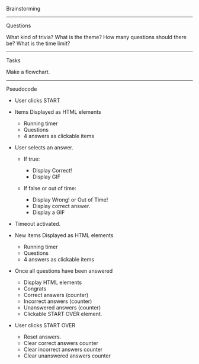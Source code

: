 Brainstorming

------------------------------

Questions

  What kind of trivia?
  What is the theme?
  How many questions should there be?
  What is the time limit?

------------------------------

Tasks

  Make a flowchart.

------------------------------

Pseudocode

  - User clicks START

  - Items Displayed as HTML elements
      - Running timer
      - Questions
      - 4 answers as clickable items

  - User selects an answer.
      - If true:
          - Display Correct!
          - Display GIF

      - If false or out of time:
          - Display Wrong! or Out of Time!
          - Display correct answer.
          - Display a GIF

  - Timeout activated.

  - New items Displayed as HTML elements
      - Running timer
      - Questions
      - 4 answers as clickable items

  - Once all questions have been answered
      - Display HTML elements
      - Congrats
      - Correct answers (counter)
      - Incorrect answers (counter)
      - Unanswered answers (counter)
      - Clickable START OVER element.

  - User clicks START OVER
      - Reset answers.
      - Clear correct answers counter
      - Clear incorrect answers counter
      - Clear unanswered answers counter
